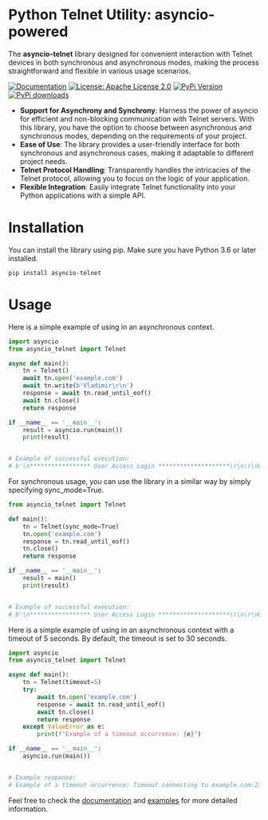 # **Python Telnet Utility: asyncio-powered**

The **asyncio-telnet** library designed for convenient interaction with Telnet devices in both synchronous and asynchronous modes, making the process straightforward and flexible in various usage scenarios.

[![Documentation](https://img.shields.io/badge/documentation-yes-brightgreen.svg)](docs) [![License: Apache License 2.0](https://img.shields.io/badge/License-Apache2-brightgreen.svg)](https://choosealicense.com/licenses/apache-2.0/) [![PyPi Version](https://img.shields.io/pypi/v/asyncio-telnet.svg?style=flat-square&logo=asyncio-telnet&logoColor=white)](https://pypi.org/project/asyncio-telnet/) [![PyPi downloads](https://static.pepy.tech/personalized-badge/asyncio-telnet?period=total&units=international_system&left_color=grey&right_color=orange&left_text=pip%20downloads)](https://pypi.org/project/asyncio-telnet/)

- **Support for Asynchrony and Synchrony**: Harness the power of asyncio for efficient and non-blocking communication with Telnet servers. With this library, you have the option to choose between asynchronous and synchronous modes, depending on the requirements of your project.
- **Ease of Use**: The library provides a user-friendly interface for both synchronous and asynchronous cases, making it adaptable to different project needs.
- **Telnet Protocol Handling**: Transparently handles the intricacies of the Telnet protocol, allowing you to focus on the logic of your application.
- **Flexible Integration**: Easily integrate Telnet functionality into your Python applications with a simple API.

# Installation

You can install the library using pip. Make sure you have Python 3.6 or later installed.

`pip install asyncio-telnet`

# Usage

Here is a simple example of using in an asynchronous context.

```python
import asyncio
from asyncio_telnet import Telnet

async def main():
    tn = Telnet()
    await tn.open('example.com')
    await tn.write(b'Vladimir\r\n')
    response = await tn.read_until_eof()
    await tn.close()
    return response

if __name__ == '__main__':
    result = asyncio.run(main())
    print(result)


# Example of successful execution:
# b'\n***************** User Access Login ********************\r\n\r\nUser:'
```

For synchronous usage, you can use the library in a similar way by simply specifying sync_mode=True.

```python
from asyncio_telnet import Telnet

def main():
    tn = Telnet(sync_mode=True)
    tn.open('example.com')
    response = tn.read_until_eof()
    tn.close()
    return response

if __name__ == '__main__':
    result = main()
    print(result)


# Example of successful execution:
# b'\n***************** User Access Login ********************\r\n\r\nUser:'
```

Here is a simple example of using in an asynchronous context with a timeout of 5 seconds. By default, the timeout is set to 30 seconds.

```python
import asyncio
from asyncio_telnet import Telnet

async def main():
    tn = Telnet(timeout=5)
    try:
        await tn.open('example.com')
        response = await tn.read_until_eof()
        await tn.close()
        return response
    except ValueError as e:
        print(f"Example of a timeout occurrence: {e}")

if __name__ == '__main__':
    asyncio.run(main())


# Example response:
# Example of a timeout occurrence: Timeout connecting to example.com:23
```

Feel free to check the [documentation](docs) and [examples](examples) for more detailed information.
